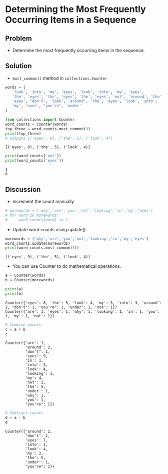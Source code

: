 
# Determining the Most Frequently Occurring Items in a Sequence

## Problem

- Determine the most frequently occurring items in the sequence.

## Solution

- `most_common()` method in `collections.Counter`


```python
words = [
   'look', 'into', 'my', 'eyes', 'look', 'into', 'my', 'eyes',
   'the', 'eyes', 'the', 'eyes', 'the', 'eyes', 'not', 'around', 'the',
   'eyes', "don't", 'look', 'around', 'the', 'eyes', 'look', 'into',
   'my', 'eyes', "you're", 'under'
]
```


```python
from collections import Counter
word_counts = Counter(words)
top_three = word_counts.most_common(3)
print(top_three)
# outputs [('eyes', 8), ('the', 5), ('look', 4)]
```

    [('eyes', 8), ('the', 5), ('look', 4)]



```python
print(word_counts['not'])
print(word_counts['eyes'])
```

    1
    8


## Discussion

- Increment the count manually


```python
# morewords = ['why','are','you','not','looking','in','my','eyes']
# for word in morewords:
#     word_counts[word] += 1
```

- Update word counts using update()


```python
morewords = ['why','are','you','not','looking','in','my','eyes']
word_counts.update(morewords)
print(word_counts.most_common(3))
```

    [('eyes', 9), ('the', 5), ('look', 4)]


- You can use Counter to do mathematical operations.


```python
a = Counter(words)
b = Counter(morewords)

print(a)
print(b)
```

    Counter({'eyes': 8, 'the': 5, 'look': 4, 'my': 3, 'into': 3, 'around': 2, "don't": 1, "you're": 1, 'under': 1, 'not': 1})
    Counter({'are': 1, 'eyes': 1, 'why': 1, 'looking': 1, 'in': 1, 'you': 1, 'my': 1, 'not': 1})



```python
# Combine counts
c = a + b
c
```




    Counter({'are': 1,
             'around': 2,
             "don't": 1,
             'eyes': 9,
             'in': 1,
             'into': 3,
             'look': 4,
             'looking': 1,
             'my': 4,
             'not': 2,
             'the': 5,
             'under': 1,
             'why': 1,
             'you': 1,
             "you're": 1})




```python
# Subtract counts
d = a - b
d
```




    Counter({'around': 2,
             "don't": 1,
             'eyes': 7,
             'into': 3,
             'look': 4,
             'my': 2,
             'the': 5,
             'under': 1,
             "you're": 1})


